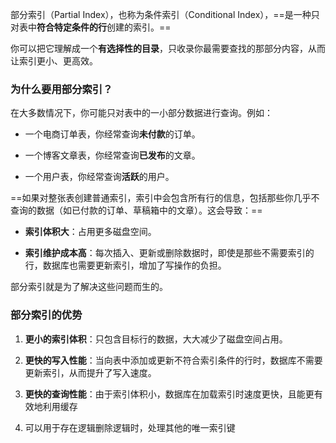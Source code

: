 部分索引（Partial Index），也称为条件索引（Conditional Index），==是一种只对表中**符合特定条件的行**创建的索引。==

你可以把它理解成一个**有选择性的目录**，只收录你最需要查找的那部分内容，从而让索引更小、更高效。

### 为什么要用部分索引？

在大多数情况下，你可能只对表中的一小部分数据进行查询。例如：

- 一个电商订单表，你经常查询**未付款**的订单。
    
- 一个博客文章表，你经常查询**已发布**的文章。
    
- 一个用户表，你经常查询**活跃**的用户。
    

==如果对整张表创建普通索引，索引中会包含所有行的信息，包括那些你几乎不查询的数据（如已付款的订单、草稿箱中的文章）。这会导致：==

- **索引体积大**：占用更多磁盘空间。
    
- **索引维护成本高**：每次插入、更新或删除数据时，即使是那些不需要索引的行，数据库也需要更新索引，增加了写操作的负担。
    

部分索引就是为了解决这些问题而生的。

### 部分索引的优势

1. **更小的索引体积**：只包含目标行的数据，大大减少了磁盘空间占用。
    
2. **更快的写入性能**：当向表中添加或更新不符合索引条件的行时，数据库不需要更新索引，从而提升了写入速度。
    
3. **更快的查询性能**：由于索引体积小，数据库在加载索引时速度更快，且能更有效地利用缓存
4. 可以用于存在逻辑删除逻辑时，处理其他的唯一索引键